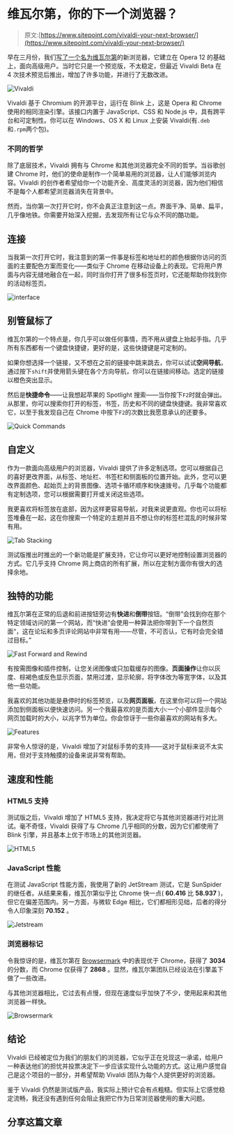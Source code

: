 # 维瓦尔第，你的下一个浏览器？

> 原文:[https://www.sitepoint.com/vivaldi-your-next-browser/](https://www.sitepoint.com/vivaldi-your-next-browser/)

早在三月份，我们[写了一个名为](https://www.sitepoint.com/vivaldi-operas-spiritual-successor/)[维瓦尔第](https://vivaldi.com/)的新浏览器，它建立在 Opera 12 的基础上，面向高级用户。当时它只是一个预览版，不太稳定，但最近 Vivaldi Beta 在 4 次技术预览后推出，增加了许多功能，并进行了无数改进。

![Vivaldi](../Images/4d9f91c97602294f31c5b213f1b7dfc2.png)

Vivaldi 基于 Chromium 的开源平台，运行在 Blink 上，这是 Opera 和 Chrome 使用的相同渲染引擎。该接口内置于 JavaScript、CSS 和 Node.js 中，具有跨平台和可定制性。你可以在 Windows、OS X 和 Linux 上安装 Vivaldi(有`.deb`和`.rpm`两个包)。

### 不同的哲学

除了底层技术，Vivaldi 拥有与 Chrome 和其他浏览器完全不同的哲学。当谷歌创建 Chrome 时，他们的使命是制作一个简单易用的浏览器，让人们能够浏览内容。Vivaldi 的创作者希望给你一个功能齐全、高度灵活的浏览器，因为他们相信不是每个人都希望浏览器消失在背景中。

然而，当你第一次打开它时，你不会真正注意到这一点。界面干净、简单、扁平，几乎像地铁。你需要开始深入挖掘，去发现所有让它与众不同的酷功能。

## 连接

当我第一次打开它时，我注意到的第一件事是标签和地址栏的颜色根据你访问的页面的主要配色方案而变化——类似于 Chrome 在移动设备上的表现。它将用户界面与内容无缝地融合在一起，同时当你打开了很多标签页时，它还能帮助你找到你的活动标签页。

![interface](../Images/7495bc37a8ec1e2c0f00238a3aa27ae0.png)

## 别管鼠标了

维瓦尔第的一个特点是，你几乎可以做任何事情，而不用从键盘上抬起手指。几乎所有东西都有一个键盘快捷键，更好的是，这些快捷键是可定制的。

如果你想选择一个链接，又不想在之前的链接中跳来跳去，你可以试试**空间导航**，通过按下`shift`并使用箭头键在各个方向导航，你可以在链接间移动。选定的链接以橙色突出显示。

然后是**快捷命令**——让我想起苹果的 Spotlight 搜索——当你按下`F2`时就会弹出。从那里，你可以搜索你打开的标签，书签，历史和不同的键盘快捷键。我非常喜欢它，以至于我发现自己在 Chrome 中按下`F2`的次数比我愿意承认的还要多。

![Quick Commands](../Images/a8016f0d370fd0cf555edd6cf1de1674.png)

## 自定义

作为一款面向高级用户的浏览器，Vivaldi 提供了许多定制选项。您可以根据自己的喜好更改界面，从标签、地址栏、书签栏和侧面板的位置开始。此外，您可以更改界面颜色、起始页上的背景图像、选项卡循环顺序和快速拨号。几乎每个功能都有定制选项，您可以根据需要打开或关闭这些选项。

我更喜欢将标签放在底部，因为这样更容易导航，对我来说更直观。你也可以将标签堆叠在一起，这在你搜索一个特定的主题并且不想让你的标签栏混乱的时候非常有用。

![Tab Stacking](../Images/830904564e5a006ffedd3597f9bd2843.png)

测试版推出时推出的一个新功能是扩展支持，它让你可以更好地控制设置浏览器的方式。它几乎支持 Chrome 网上商店的所有扩展，所以在定制方面你有很大的选择余地。

## 独特的功能

维瓦尔第在正常的后退和前进按钮旁边有**快进**和**倒带**按钮。“倒带”会找到你在那个特定领域访问的第一个网站，而“快进”会使用一种算法把你带到下一个自然页面<q>，这在论坛和多页评论网站中非常有用——尽管，不可否认，它有时会完全错过目标。</q>

![Fast Forward and Rewind](../Images/1d5724fd796a0f92911567b4b5d22d93.png)

有按需图像和插件控制，让您关闭图像或只加载缓存的图像。**页面操作**让你以灰度、棕褐色或反色显示页面，禁用过渡，显示轮廓，将字体改为等宽字体，以及其他一些功能。

我喜欢的其他功能是悬停时的标签预览，以及**网页面板**，在这里你可以将一个网站添加到侧面板以便快速访问。另一个我最喜欢的是页面大小:一个小部件显示每个网页加载时的大小，以兆字节为单位。你会惊讶于一些你最喜欢的网站有多大。

![Features](../Images/83c211efd8ef42b27290923f9023bb31.png)

非常令人惊讶的是，Vivaldi 增加了对鼠标手势的支持——这对于鼠标来说不太实用，但对于支持触摸的设备来说非常有帮助。

## 速度和性能

### HTML5 支持

测试版之后，Vivaldi 增加了 HTML5 支持，我决定将它与其他浏览器进行对比测试。毫不奇怪，Vivaldi 获得了与 Chrome 几乎相同的分数，因为它们都使用了 Blink 引擎，并且基本上优于市场上的其他浏览器。

![HTML5](../Images/a2d84ae4236732ab7d894c8a5b964bef.png)

### JavaScript 性能

在测试 JavaScript 性能方面，我使用了新的 JetStream 测试，它是 SunSpider 的继任者。从结果来看，维瓦尔第似乎比 Chrome 快一点( **60.416** 比 **58.937** )，但它在偏差范围内。另一方面，与微软 Edge 相比，它们都相形见绌，后者的得分令人印象深刻 **70.152** 。

![Jetstream](../Images/7356d0a50b7e6fdfd5304e9211542a1d.png)

### 浏览器标记

令我惊讶的是，维瓦尔第在 [Browsermark](http://www.basemark.com/product-catalog/browsermark/) 中的表现优于 Chrome，获得了 **3034** 的分数，而 Chrome 仅获得了 **2868** 。显然，维瓦尔第团队已经设法在引擎盖下做了一些改进。

与其他浏览器相比，它过去有点慢，但现在速度似乎加快了不少，使用起来和其他浏览器一样快。

![Browsermark](../Images/eaf3bfd807a1998c612616cb1c61af05.png)

## 结论

Vivaldi 已经被定位为我们的朋友们的浏览器，它似乎正在兑现这一承诺，给用户一种表达他们的担忧并投票决定下一步应该实现什么功能的方式。这让用户感觉自己是这个项目的一部分，并希望帮助 Vivaldi 团队为每个人提供更好的浏览器。

鉴于 Vivaldi 仍然是测试版产品，我实际上预计它会有点粗糙。但实际上它感觉稳定流畅，我还没有遇到任何会阻止我把它作为日常浏览器使用的重大问题。

## 分享这篇文章